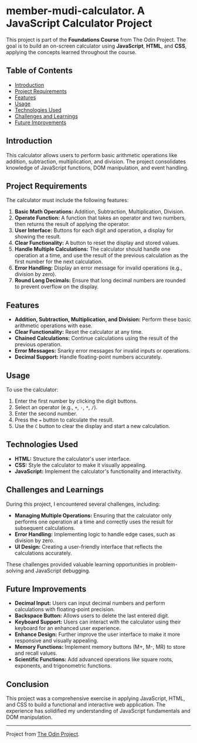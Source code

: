 # member-mudi-calculator. A JavaScript Calculator Project

This project is part of the **Foundations Course** from The Odin Project. The goal is to build an on-screen calculator using **JavaScript**, **HTML**, and **CSS**, applying the concepts learned throughout the course.

## Table of Contents
- [Introduction](#introduction)
- [Project Requirements](#project-requirements)
- [Features](#features)
- [Usage](#usage)
- [Technologies Used](#technologies-used)
- [Challenges and Learnings](#challenges-and-learnings)
- [Future Improvements](#future-improvements)

## Introduction

This calculator allows users to perform basic arithmetic operations like addition, subtraction, multiplication, and division. The project consolidates knowledge of JavaScript functions, DOM manipulation, and event handling.

## Project Requirements

The calculator must include the following features:
1. **Basic Math Operations:** Addition, Subtraction, Multiplication, Division.
2. **Operate Function:** A function that takes an operator and two numbers, then returns the result of applying the operator.
3. **User Interface:** Buttons for each digit and operation, a display for showing the result.
4. **Clear Functionality:** A button to reset the display and stored values.
5. **Handle Multiple Calculations:** The calculator should handle one operation at a time, and use the result of the previous calculation as the first number for the next calculation.
6. **Error Handling:** Display an error message for invalid operations (e.g., division by zero).
7. **Round Long Decimals:** Ensure that long decimal numbers are rounded to prevent overflow on the display.

## Features

- **Addition, Subtraction, Multiplication, and Division:** Perform these basic arithmetic operations with ease.
- **Clear Functionality:** Reset the calculator at any time.
- **Chained Calculations:** Continue calculations using the result of the previous operation.
- **Error Messages:** Snarky error messages for invalid inputs or operations.
- **Decimal Support:** Handle floating-point numbers accurately.

## Usage

To use the calculator:
1. Enter the first number by clicking the digit buttons.
2. Select an operator (e.g., `+`, `-`, `*`, `/`).
3. Enter the second number.
4. Press the `=` button to calculate the result.
5. Use the `C` button to clear the display and start a new calculation.

## Technologies Used

- **HTML:** Structure the calculator's user interface.
- **CSS:** Style the calculator to make it visually appealing.
- **JavaScript:** Implement the calculator's functionality and interactivity.

## Challenges and Learnings

During this project, I encountered several challenges, including:
- **Managing Multiple Operations:** Ensuring that the calculator only performs one operation at a time and correctly uses the result for subsequent calculations.
- **Error Handling:** Implementing logic to handle edge cases, such as division by zero.
- **UI Design:** Creating a user-friendly interface that reflects the calculations accurately.

These challenges provided valuable learning opportunities in problem-solving and JavaScript debugging.

## Future Improvements
- **Decimal Input:** Users can input decimal numbers and perform calculations with floating-point precision.
- **Backspace Button:** Allows users to delete the last entered digit.
- **Keyboard Support:** Users can interact with the calculator using their keyboard for an enhanced user experience.
- **Enhance Design:** Further improve the user interface to make it more responsive and visually appealing.
- **Memory Functions:** Implement memory buttons (M+, M-, MR) to store and recall values.
- **Scientific Functions:** Add advanced operations like square roots, exponents, and trigonometric functions.

## Conclusion

This project was a comprehensive exercise in applying JavaScript, HTML, and CSS to build a functional and interactive web application. The experience has solidified my understanding of JavaScript fundamentals and DOM manipulation.

---

Project from [The Odin Project](https://www.theodinproject.com/).
